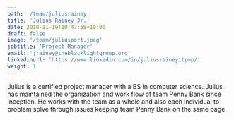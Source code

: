 ```yaml
---
path: '/team/juliusrainey'
title: 'Julius Rainey Jr.'
date: 2018-11-19T10:47:58+10:00
draft: false
image: '/team/juliusport.jpeg'
jobtitle: 'Project Manager'
email: 'jrainey@theblacklightgroup.org'
linkedinurl: 'https://www.linkedin.com/in/juliusraineyitpmp/'
weight: 1
---
```


Julius is a certified project manager with a BS in computer science. Julius has maintained the organization and work flow of team Penny Bank since inception. 
He works with the team as a whole and also each individual to problem solve through issues keeping team Penny Bank on the same page.